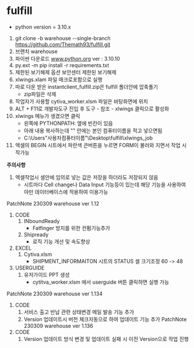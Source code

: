 # fulfill

- python version = 3.10.x


1. git clone -b warehouse --single-branch https://github.com/Themath93/fulfill.git
2. 브랜치 warehouse
3. 파이썬 다운로드 www.python.org  ver : 3.10.10
4. py.ext -m pip install -r requirements.txt
5. 제한된 보기해제 옵션 보안센터 제한된 보기해제
6. xlwings.xlam 파일 매크로포함으로 실행
7. 따로 다운 받은 instantclient_fulfill.zip은 fulfill 폴더안에 압축풀기
    - zip파일은 삭제
8. 작업자가 사용할 cytiva_worker.xlsm 파일은 바탕화면에 위치
9. ALT + F11로 개발자도구 진입 후 도구 - 참조 - xlwings 클릭으로 활성화
10. xlwings 메뉴가 생겼으면 클릭
    - 왼쪽에 PYTHONPATH: 옆에 빈칸이 있음
    - 아래 내용 복사하는데 "" 안에는 본인 컴퓨터이름을 적고 넣으면됨
    - C:\Users\"사용자컴퓨터이름"\Desktop\fulfill\xlwings_job
11. 엑셀의 BEGIN 시트에서 파란색 큰버튼을 누르면 FORM이 불러와 지면서 작업 시작가능


**주의사항**
1. 엑셀작업시 셀안에 임의로 넣는 값은 저장을 하더라도 저장되지 않음
    - 시트마다 Cell change나 Data Input 기능등이 있는데 해당 기능을 사용하여야만 데이터베이스에 적용하여 이용가능


PatchNote 230309 warehouse ver 1.12 
1. CODE
    1. INboundReady
        - Fatfinger 방지를 위한 컨펌기능추가
    2. Shipready 
        - 로직 기능 개선 및 속도향상
2. EXCEL
    1. Cytiva.xlsm
        - SHIPMENT_INFORMAITON 시트의 STATUS 셀 크기조정 60 -> 48
3. USERGUIDE
    1. 유저가이드 PPT 생성 
        - cytitva_worker.xlsm 에서 userguide 버튼 클릭하면 실행 가능

PatchNote 230309 warehouse ver 1.134
1. CODE 
    1. 서비스 출고 반납 관련 상태변경 메일 발송 기능 추가
    2. Version 업데이트시 버천 체크자동으로 하여 업데이트 기능 추가
PatchNote 230309 warehouse ver 1.136
1. CODE
    1. Version 업데이트 방식 변경 및 업데이트 실패 시 이전 Version으로 작업 진행